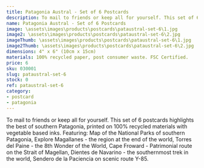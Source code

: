 ```yaml
---
title: Patagonia Austral - Set of 6 Postcards
description: To mail to friends or keep all for yourself. This set of 6 postcards highlights the best of southern Patagonia, printed on 100% recycled materials with vegetable based inks.
name: Patagonia Austral - Set of 6 Postcards
image: \assets\images\products\postcards\pataustral-set-6\1.jpg
image2: \assets\images\products\postcards\pataustral-set-6\2.jpg
imageThumb: \assets\images\products\postcards\pataustral-set-6\1.jpg
image2Thumb: \assets\images\products\postcards\pataustral-set-6\2.jpg
dimensions: 4" x 6" (10cm x 15cm)
materials: 100% recycled paper, post consumer waste. FSC Certified.
price: 6
sku: 030001
slug: pataustral-set-6
stock: 0
ref: pataustral-set-6
category:
- postcard
- patagonia
---
```

To mail to friends or keep all for yourself. This set of 6 postcards highlights the best of southern Patagonia, printed on 100% recycled materials with vegetable based inks. Featuring: Map of the National Parks of southern Patagonia, Explore Magallanes - the region at the end of the world, Torres del Paine - the 8th Wonder of the World, Cape Froward - Patrimonial route on the Strait of Magellan, Dientes de Navarino - the southernmost trek in the world, Sendero de la Paciencia on scenic route Y-85.
